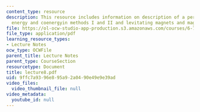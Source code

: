 ```yaml
---
content_type: resource
description: This resource includes information on description of a perfect diamagnet,
  energy and coenergyin methods I and II and levitating magnets and maglev trains.
file: https://ol-ocw-studio-app-production.s3.amazonaws.com/courses/6-763-applied-superconductivity-fall-2005/9ffc7a9396e895a92a0490e49e9e39ad_lecture8.pdf
file_type: application/pdf
learning_resource_types:
- Lecture Notes
ocw_type: OCWFile
parent_title: Lecture Notes
parent_type: CourseSection
resourcetype: Document
title: lecture8.pdf
uid: 9ffc7a93-96e8-95a9-2a04-90e49e9e39ad
video_files:
  video_thumbnail_file: null
video_metadata:
  youtube_id: null
---
```

